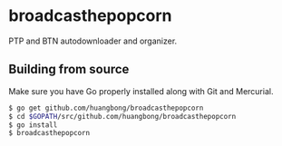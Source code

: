 broadcasthepopcorn
==================

PTP and BTN autodownloader and organizer.

## Building from source

Make sure you have Go properly installed along with Git and Mercurial.

```bash
$ go get github.com/huangbong/broadcasthepopcorn
$ cd $GOPATH/src/github.com/huangbong/broadcasthepopcorn
$ go install
$ broadcasthepopcorn
```
